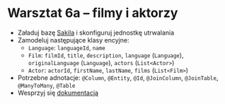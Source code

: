 # Warsztat 6a – filmy i aktorzy
* Załaduj bazę [Sakila](https://dev.mysql.com/doc/sakila/en/sakila-structure.html) i skonfiguruj jednostkę utrwalania
* Zamodeluj następujące klasy encyjne:
  * `Language`: `languageId`, `name`
  * `Film`: `filmId`, `title`, `description`, `language` (`Language`), `originalLanguage` (`Language`), `actors` (`List<Actor>`)
  * `Actor`: `actorId`, `firstName`, `lastName`, `films` (`List<Film>`)
* Potrzebne adnotacje: `@Column`, `@Entity`, `@Id`, `@JoinColumn`, `@JoinTable`, `@ManyToMany`, `@Table`
* Wesprzyj się [dokumentacją](https://javaee.github.io/javaee-spec/javadocs/javax/persistence/ManyToMany.html)

